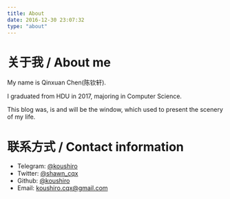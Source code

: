 ```yaml
---
title: About
date: 2016-12-30 23:07:32
type: "about"
---
```


# 关于我 / About me

My name is Qinxuan Chen(陈钦轩).

I graduated from HDU in 2017, majoring in Computer Science.

This blog was, is and will be the window, which used to present the scenery of my life. 

# 联系方式 / Contact information

- Telegram: [@koushiro](https://t.me/koushiro)
- Twitter: [@shawn_cqx](https://twitter.com/shawn_cqx)
- Github: [@koushiro](https://github.com/koushiro)
- Email: [koushiro.cqx@gmail.com](mailto:koushiro.cqx@gmail.com)
